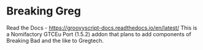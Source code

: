 # Breaking Greg

Read the Docs - https://groovyscript-docs.readthedocs.io/en/latest/
This is a Nomifactory GTCEu Port (1.5.2) addon that plans to add components of Breaking Bad and the like to Gregtech.
